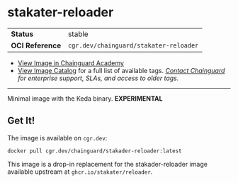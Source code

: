 <!--monopod:start-->
# stakater-reloader
| | |
| - | - |
| **Status** | stable |
| **OCI Reference** | `cgr.dev/chainguard/stakater-reloader` |


* [View Image in Chainguard Academy](https://edu.chainguard.dev/chainguard/chainguard-images/reference/stakater-reloader/overview/)
* [View Image Catalog](https://console.enforce.dev/images/catalog) for a full list of available tags.
*[Contact Chainguard](https://www.chainguard.dev/chainguard-images) for enterprise support, SLAs, and access to older tags.*

---
<!--monopod:end-->

Minimal image with the Keda binary. **EXPERIMENTAL**

## Get It!

The image is available on `cgr.dev`:

```
docker pull cgr.dev/chainguard/stakader-reloader:latest
```

This image is a drop-in replacement for the stakader-reloader image available upstream at `ghcr.io/stakater/reloader`.
